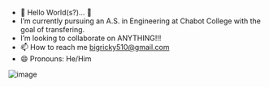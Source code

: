 - 👋 Hello World(s?)... 👋
- I’m currently pursuing an A.S. in Engineering at Chabot College with the goal of transfering. 
- I’m looking to collaborate on ANYTHING!!!
- 📫 How to reach me bigricky510@gmail.com 
- 😄 Pronouns: He/Him

![image](https://github.com/rickyma02/rickyma02/assets/168311016/abc10f7e-4e61-4b9f-ae09-e4bb4422f46e)

<!---
rickyma02/rickyma02 is a ✨ special ✨ repository because its `README.md` (this file) appears on your GitHub profile.
You can click the Preview link to take a look at your changes.
--->
